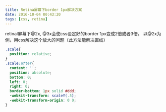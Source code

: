 ```yaml
---
title: Retina屏幕下border 1px解决方案
date: 2016-10-04 00:43:20
tags: [css, retina]
---
```


retinal屏幕下@2x, @3x会使css设定好的border 1px变成2倍或者3倍。
以@2x为例，用css解决这个放大的问题（此方法能解决直线）

```css
.scale{
  position: relative;
}
.scale:after{
  content: '';
  position: absolute;
  bottom: 0;
  left: 0;
  right: 0;
  border-bottom: 1px solid #ddd;
  -webkit-transform: scaleY(.5);
  -webkit-transform-origin: 0 0;
}
```


